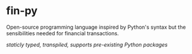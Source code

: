 # fin-py
Open-source programming language inspired by Python's syntax but the sensibilities needed for financial transactions. 

_staticly typed, transpiled, supports pre-existing Python packages_
